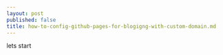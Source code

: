 ```yaml
---
layout: post
published: false
title: how-to-config-github-pages-for-blogigng-with-custom-domain.md
---
```

lets start
